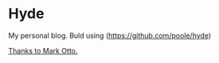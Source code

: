 # Hyde

My personal blog.
Buld using (https://github.com/poole/hyde)

[Thanks to  Mark Otto.](https://github.com/mdo)